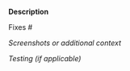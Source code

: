 <!-- IMPORTANT: Please do not create a PR without creating an issue first. -->
<!-- Fields in **bold** are REQUIRED, fields in *italics* are OPTIONAL. -->

**Description**
<!-- A description of how this PR resolved the specified bug-->

<!-- Add any linked issue(s) -->
Fixes #

*Screenshots or additional context*
<!-- Add any other context about the problem here and/or screenshots to help explain the problem. -->

*Testing (if applicable)*
<!-- Explain how you tested this bug fix so that others can replicate it. -->
<!-- Example: The exact commands you ran and their output. -->
